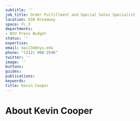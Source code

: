 ```yaml
---
subtitle: ''
job_title: Order Fulfillment and Special Sales Specialist
location: 838 Broadway
space: FL.3
departments:
- NYU Press Budget
status: ''
expertise: 
email: kpc234@nyu.edu
phone: "(212) 998-2546"
twitter: ''
image: ''
buttons: 
guides: 
publications: 
keywords: 
title: Kevin Cooper
---
```


# About Kevin Cooper